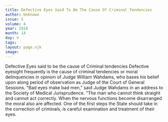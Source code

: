 ```yaml
---
title: Defective Eyes Said To Be The Cause Of Criminal Tendencies
author: Unknown
issue: 5
volume: 4
year: 1916
month: 14
day: V
tags:
layout: page.njk
image:
---
```

Defective Eyes said to be the cause of Criminal tendencies       Defective eyesight frequently is the cause of criminal tendencies or moral delinquencies in opinion of Judge William Wahdams, who bases his belief upon along period of observation as Judge of the Court of General Sessions.       “Bad eyes make bad men,” said Judge Wahdams in an address to the Society of Medical Jurisprudence. “The man who cannot think straight and cannot act correctly. When the nervous functions become disarranged the moral also are affected. One of the first steps the State should take in the correction of criminals, is careful examination and treatment of their eyes. 

